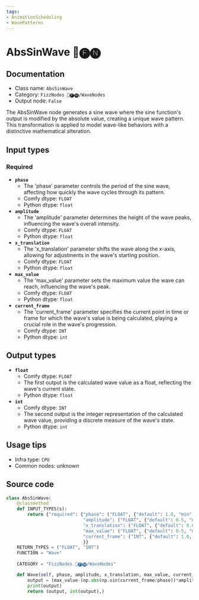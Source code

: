 ```yaml
---
tags:
- AnimationScheduling
- WavePatterns
---
```


# AbsSinWave 📅🅕🅝
## Documentation
- Class name: `AbsSinWave`
- Category: `FizzNodes 📅🅕🅝/WaveNodes`
- Output node: `False`

The AbsSinWave node generates a sine wave where the sine function's output is modified by the absolute value, creating a unique wave pattern. This transformation is applied to model wave-like behaviors with a distinctive mathematical alteration.
## Input types
### Required
- **`phase`**
    - The 'phase' parameter controls the period of the sine wave, affecting how quickly the wave cycles through its pattern.
    - Comfy dtype: `FLOAT`
    - Python dtype: `float`
- **`amplitude`**
    - The 'amplitude' parameter determines the height of the wave peaks, influencing the wave's overall intensity.
    - Comfy dtype: `FLOAT`
    - Python dtype: `float`
- **`x_translation`**
    - The 'x_translation' parameter shifts the wave along the x-axis, allowing for adjustments in the wave's starting position.
    - Comfy dtype: `FLOAT`
    - Python dtype: `float`
- **`max_value`**
    - The 'max_value' parameter sets the maximum value the wave can reach, influencing the wave's peak.
    - Comfy dtype: `FLOAT`
    - Python dtype: `float`
- **`current_frame`**
    - The 'current_frame' parameter specifies the current point in time or frame for which the wave's value is being calculated, playing a crucial role in the wave's progression.
    - Comfy dtype: `INT`
    - Python dtype: `int`
## Output types
- **`float`**
    - Comfy dtype: `FLOAT`
    - The first output is the calculated wave value as a float, reflecting the wave's current state.
    - Python dtype: `float`
- **`int`**
    - Comfy dtype: `INT`
    - The second output is the integer representation of the calculated wave value, providing a discrete measure of the wave's state.
    - Python dtype: `int`
## Usage tips
- Infra type: `CPU`
- Common nodes: unknown


## Source code
```python
class AbsSinWave:
    @classmethod
    def INPUT_TYPES(s):
        return {"required": {"phase": ("FLOAT", {"default": 1.0, "min": 0.0, "max": 9999.0, "step": 1.0}),
                             "amplitude": ("FLOAT", {"default": 0.5, "min": 0.0, "max": 9999.0, "step": 0.1}),
                             "x_translation": ("FLOAT", {"default": 0.0, "min": 0.0, "max": 9999.0, "step": 1.0}),
                             "max_value": ("FLOAT", {"default": 0.5, "min": 0.0, "max": 9999.0, "step": 0.05}),
                             "current_frame": ("INT", {"default": 1.0, "min": 0.0, "max": 9999.0, "step": 1.0}),
                             }}
    RETURN_TYPES = ("FLOAT", "INT")
    FUNCTION = "Wave"
    
    CATEGORY = "FizzNodes 📅🅕🅝/WaveNodes"

    def Wave(self, phase, amplitude, x_translation, max_value, current_frame):
        output = (max_value-(np.abs(np.sin(current_frame/phase))*amplitude))
        print(output)
        return (output, int(output),)

```
